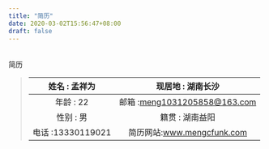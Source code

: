 ```yaml
---
title: "简历"
date: 2020-03-02T15:56:47+08:00
draft: false
---
```


######
简历

>|姓名 : 孟祥为    |现居地  :  湖南长沙  |
>|:------------------------:|:-----------------------:|
>|年龄 : 22       |邮箱    :meng1031205858@163.com |
>|性别 : 男       |籍贯   : 湖南益阳|
>|电话 :13330119021|简历网站:<a href="www.mengcfunk.com">www.mengcfunk.com</a>|
